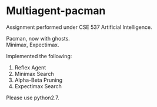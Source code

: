 # Multiagent-pacman
Assignment performed under CSE 537 Artificial Intelligence.

Pacman, now with ghosts.  
Minimax, Expectimax.

Implemented the following:

1. Reflex Agent
2. Minimax Search
3. Alpha-Beta Pruning
4. Expectimax Search

Please use python2.7.
